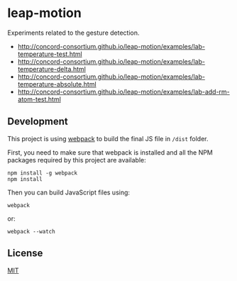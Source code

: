 # leap-motion

Experiments related to the gesture detection.

- http://concord-consortium.github.io/leap-motion/examples/lab-temperature-test.html
- http://concord-consortium.github.io/leap-motion/examples/lab-temperature-delta.html
- http://concord-consortium.github.io/leap-motion/examples/lab-temperature-absolute.html
- http://concord-consortium.github.io/leap-motion/examples/lab-add-rm-atom-test.html

## Development

This project is using [webpack](http://webpack.github.io/) to build the final JS file in `/dist` folder.

First, you need to make sure that webpack is installed and all the NPM packages required by this project are available:

```
npm install -g webpack
npm install
```
Then you can build JavaScript files using:
```
webpack
```
or:
```
webpack --watch
```

## License 

[MIT](https://github.com/concord-consortium/grasp-seasons/blob/master/LICENSE)

